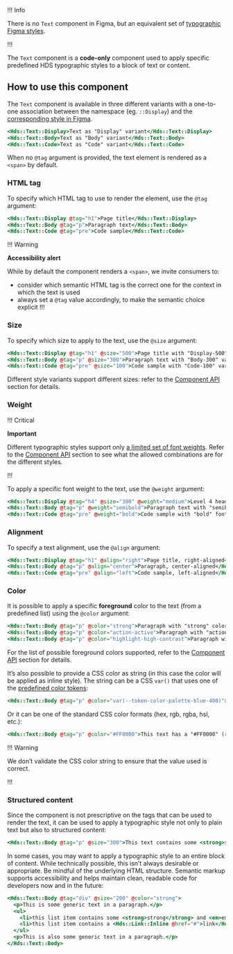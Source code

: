 !!! Info

There is no `Text` component in Figma, but an equivalent set of [typographic Figma styles](https://www.figma.com/design/uX4OEaJQdWfzULADchjAeN/HDS-Foundations-v2.0?node-id=1262-9192&t=z7hDCKFFuGUMDRYe-1).

!!!

The `Text` component is a **code-only** component used to apply specific predefined HDS typographic styles to a block of text or content.

## How to use this component

The `Text` component is available in three different variants with a one-to-one association between the namespace (eg. `::Display`) and the [corresponding style in Figma](https://www.figma.com/design/uX4OEaJQdWfzULADchjAeN/HDS-Foundations-v2.0?node-id=1262-9192&t=z7hDCKFFuGUMDRYe-1).

```handlebars
<Hds::Text::Display>Text as "Display" variant</Hds::Text::Display>
<Hds::Text::Body>Text as "Body" variant</Hds::Text::Body>
<Hds::Text::Code>Text as "Code" variant</Hds::Text::Code>
```

When no `@tag` argument is provided, the text element is rendered as a `<span>` by default.

### HTML tag

To specify which HTML tag to use to render the element, use the `@tag` argument:

```handlebars
<Hds::Text::Display @tag="h1">Page title</Hds::Text::Display>
<Hds::Text::Body @tag="p">Paragraph text</Hds::Text::Body>
<Hds::Text::Code @tag="pre">Code sample</Hds::Text::Code>
```

!!! Warning

**Accessibility alert**

While by default the component renders a `<span>`, we invite consumers to:

- consider which semantic HTML tag is the correct one for the context in which the text is used
- always set a `@tag` value accordingly, to make the semantic choice explicit
!!!

### Size

To specify which size to apply to the text, use the `@size` argument:

```handlebars
<Hds::Text::Display @tag="h1" @size="500">Page title with "Display-500" variant</Hds::Text::Display>
<Hds::Text::Body @tag="p" @size="300">Paragraph text with "Body-300" variant-</Hds::Text::Body>
<Hds::Text::Code @tag="pre" @size="100">Code sample with "Code-100" variant</Hds::Text::Code>
```

Different style variants support different sizes: refer to the [Component API](#component-api) section for details.

### Weight

!!! Critical

**Important**

Different typographic styles support only [a limited set of font weights](/foundations/typography?tab=code#style-and-weight).
Refer to the [Component API](#component-api) section to see what the allowed combinations are for the different styles.

!!!

To apply a specific font weight to the text, use the `@weight` argument:

```handlebars
<Hds::Text::Display @tag="h4" @size="300" @weight="medium">Level 4 heading with "medium" font weight</Hds::Text::Display>
<Hds::Text::Body @tag="p" @weight="semibold">Paragraph text with "semibold" font weight</Hds::Text::Body>
<Hds::Text::Code @tag="pre" @weight="bold">Code sample with "bold" font weight</Hds::Text::Code>
```

### Alignment

To specify a text alignment, use the `@align` argument:

```handlebars
<Hds::Text::Display @tag="h1" @align="right">Page title, right-aligned</Hds::Text::Display>
<Hds::Text::Body @tag="p" @align="center">Paragraph, center-aligned</Hds::Text::Body>
<Hds::Text::Code @tag="pre" @align="left">Code sample, left-aligned</Hds::Text::Code>
```

### Color

It is possible to apply a specific **foreground** color to the text (from a predefined list) using the `@color` argument:

```handlebars
<Hds::Text::Body @tag="p" @color="strong">Paragraph with "strong" color applied</Hds::Text::Body>
<Hds::Text::Body @tag="p" @color="action-active">Paragraph with "action-active" color applied</Hds::Text::Body>
<Hds::Text::Body @tag="p" @color="highlight-high-contrast">Paragraph with "highlight-high-contrast" color applied</Hds::Text::Body>
```

For the list of possible foreground colors supported, refer to the [Component API](#component-api) section for details.

It’s also possible to provide a CSS color as string (in this case the color will be applied as inline style). The string can be a CSS `var()` that uses one of the [predefined color tokens](/foundations/colors?tab=palette):

```handlebars
<Hds::Text::Body @tag="p" @color="var(--token-color-palette-blue-400)">This text has a "blue-400" color applied</Hds::Text::Body>
```

Or it can be one of the standard CSS color formats (hex, rgb, rgba, hsl, etc.):

```handlebars
<Hds::Text::Body @tag="p" @color="#FF0000">This text has a "#FF0000" (red) color applied</Hds::Text::Body>
```
!!! Warning

We don’t validate the CSS color string to ensure that the value used is correct.

!!!

### Structured content

Since the component is not prescriptive on the tags that can be used to render the text, it can be used to apply a typographic style not only to plain text but also to structured content:

```handlebars
<Hds::Text::Body @tag="p" @size="300">This text contains some <strong>strong</strong> and <em>em</em> tags, a <Hds::Link::Inline @href="#">link</Hds::Link::Inline>.</Hds::Text::Body>
```

In some cases, you may want to apply a typographic style to an entire block of content. While technically possible, this isn’t always desirable or appropriate. Be mindful of the underlying HTML structure. Semantic markup supports accessibility and helps maintain clean, readable code for developers now and in the future: 

```handlebars
<Hds::Text::Body @tag="div" @size="200" @color="strong">
  <p>This is some generic text in a paragraph.</p>
  <ul>
    <li>this list item contains some <strong>strong</strong> and <em>em</em> tags</li>
    <li>this list item contains a <Hds::Link::Inline @href="#">link</Hds::Link::Inline></li>
  </ul>
  <p>This is also some generic text in a paragraph.</p>
</Hds::Text::Body>
```